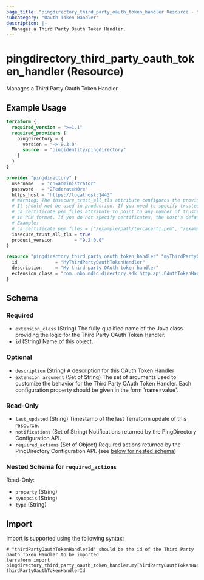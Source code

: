```yaml
---
page_title: "pingdirectory_third_party_oauth_token_handler Resource - terraform-provider-pingdirectory"
subcategory: "Oauth Token Handler"
description: |-
  Manages a Third Party Oauth Token Handler.
---
```


# pingdirectory_third_party_oauth_token_handler (Resource)

Manages a Third Party Oauth Token Handler.

## Example Usage

```terraform
terraform {
  required_version = ">=1.1"
  required_providers {
    pingdirectory = {
      version = "~> 0.3.0"
      source  = "pingidentity/pingdirectory"
    }
  }
}

provider "pingdirectory" {
  username   = "cn=administrator"
  password   = "2FederateM0re"
  https_host = "https://localhost:1443"
  # Warning: The insecure_trust_all_tls attribute configures the provider to trust any certificate presented by the PingDirectory server.
  # It should not be used in production. If you need to specify trusted CA certificates, use the
  # ca_certificate_pem_files attribute to point to any number of trusted CA certificate files
  # in PEM format. If you do not specify certificates, the host's default root CA set will be used.
  # Example:
  # ca_certificate_pem_files = ["/example/path/to/cacert1.pem", "/example/path/to/cacert2.pem"]
  insecure_trust_all_tls = true
  product_version        = "9.2.0.0"
}

resource "pingdirectory_third_party_oauth_token_handler" "myThirdPartyOauthTokenHandler" {
  id              = "MyThirdPartyOauthTokenHandler"
  description     = "My third party OAuth token handler"
  extension_class = "com.unboundid.directory.sdk.http.api.OAuthTokenHandler"
}
```

<!-- schema generated by tfplugindocs -->
## Schema

### Required

- `extension_class` (String) The fully-qualified name of the Java class providing the logic for the Third Party OAuth Token Handler.
- `id` (String) Name of this object.

### Optional

- `description` (String) A description for this OAuth Token Handler
- `extension_argument` (Set of String) The set of arguments used to customize the behavior for the Third Party OAuth Token Handler. Each configuration property should be given in the form 'name=value'.

### Read-Only

- `last_updated` (String) Timestamp of the last Terraform update of this resource.
- `notifications` (Set of String) Notifications returned by the PingDirectory Configuration API.
- `required_actions` (Set of Object) Required actions returned by the PingDirectory Configuration API. (see [below for nested schema](#nestedatt--required_actions))

<a id="nestedatt--required_actions"></a>
### Nested Schema for `required_actions`

Read-Only:

- `property` (String)
- `synopsis` (String)
- `type` (String)

## Import

Import is supported using the following syntax:

```shell
# "thirdPartyOauthTokenHandlerId" should be the id of the Third Party Oauth Token Handler to be imported
terraform import pingdirectory_third_party_oauth_token_handler.myThirdPartyOauthTokenHandler thirdPartyOauthTokenHandlerId
```

